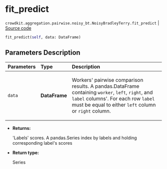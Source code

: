 # fit_predict
`crowdkit.aggregation.pairwise.noisy_bt.NoisyBradleyTerry.fit_predict` | [Source code](https://github.com/Toloka/crowd-kit/blob/v1.1.0/crowdkit/aggregation/pairwise/noisy_bt.py#L98)

```python
fit_predict(self, data: DataFrame)
```

## Parameters Description

| Parameters | Type | Description |
| :----------| :----| :-----------|
`data`|**DataFrame**|<p>Workers&#x27; pairwise comparison results. A pandas.DataFrame containing `worker`, `left`, `right`, and `label` columns&#x27;. For each row `label` must be equal to either `left` column or `right` column.</p>

* **Returns:**

  'Labels' scores.
A pandas.Series index by labels and holding corresponding label's scores

* **Return type:**

  Series
